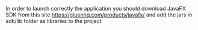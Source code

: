 In order to launch correctly the application you should download JavaFX SDK from this site https://gluonhq.com/products/javafx/
and add the jars in sdk/lib folder as libraries to the project
